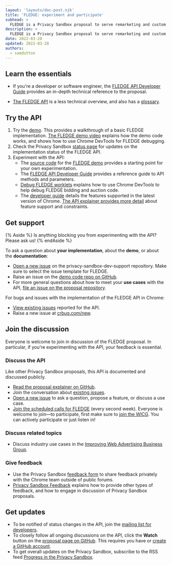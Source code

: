 ```yaml
---
layout: 'layouts/doc-post.njk'
title: 'FLEDGE: experiment and participate'
subhead: >
  FLEDGE is a Privacy Sandbox proposal to serve remarketing and custom audience use cases, designed so it cannot be used by third parties to track user browsing behavior across sites.
description: >
  FLEDGE is a Privacy Sandbox proposal to serve remarketing and custom audience use cases, designed so it cannot be used by third parties to track user browsing behavior across sites. The API enables on-device auctions by the browser, to choose relevant ads from websites the user has previously visited.
date: 2022-03-28
updated: 2022-03-28
authors:
  - samdutton
---
```


## Learn the essentials

* If you're a developer or software engineer, the [FLEDGE API Developer Guide](/blog/fledge-api)
provides an in-depth technical reference to the proposal.

* [The FLEDGE API](/docs/privacy-sandbox/fledge) is a less technical overview, and also has a
[glossary](/docs/privacy-sandbox/fledge#glossary).


## Try the API

1. Try the [demo](https://fledge-demo.glitch.me). This provides a walkthrough of a basic FLEDGE
implementation. [The FLEDGE demo video](https://www.youtube.com/watch?v=znDD0gkdJyM&list=PLNYkxOF6rcICntazGfSVKSj5EwuR9w5Nv)
explains how the demo code works, and shows how to use Chrome DevTools for FLEDGE debugging.
2. Check the Privacy Sandbox [status page](/docs/privacy-sandbox/status/#fledge) for updates on the
implementation status of the FLEDGE API.
3. Experiment with the API:
   * The [source code](https://github.com/JackJey/fledge-demo) for the [FLEDGE demo](https://fledge-demo.glitch.me)
   provides a starting point for your own experimentation.
   * The [FLEDGE API Developer Guide](/blog/fledge-api) provides a reference guide to API methods
   and parameters.
   * [Debug FLEDGE worklets](https://developer.chrome.com/blog/fledge-api/#debug-fledge-worklets)
   explains how to use Chrome DevTools to help debug FLEDGE bidding and auction code.
   * The [developer guide](https://developer.chrome.com/blog/fledge-api/#what-features-are-supported-behind-these-feature-flags-in-the-latest-version-of-chrome)
   details the features supported in the latest version of Chrome. [The API explainer provides more detail](https://github.com/WICG/turtledove/blob/main/FLEDGE.md#summary)
   about feature support and constraints.


## Get support

{% Aside %}
Is anything blocking you from experimenting with the API? Please ask us!
{% endAside %}

To ask a question about **your implementation**, about the **demo**, or about the **documentation**:
* [Open a new issue](https://github.com/GoogleChromeLabs/privacy-sandbox-dev-support/issues/new/choose)
on the privacy-sandbox-dev-support repository. Make sure to select the issue template for FLEDGE.
* Raise an issue on the [demo code repo on GitHub](https://github.com/JackJey/fledge-demo).
* For more general questions about how to meet your **use cases** with the API,
[file an issue on the proposal repository](https://github.com/WICG/turtledove/issues/new).

For bugs and issues with the implementation of the FLEDGE API in Chrome:
* [View existing issues](https://bugs.chromium.org/p/chromium/issues/list?q=component:Blink%3EInterestGroups)
reported for the API.
* Raise a new issue at [crbug.com/new](https://crbug.com/new).


## Join the discussion

Everyone is welcome to join in discussion of the FLEDGE proposal. In particular, if you're
experimenting with the API, your feedback is essential.

### Discuss the API

Like other Privacy Sandbox proposals, this API is documented and discussed publicly.

- [Read the proposal explainer on GitHub](https://github.com/WICG/turtledove/blob/main/FLEDGE.md).
- Join the conversation about [existing issues](https://github.com/WICG/turtledove/issues).
- [Open a new issue](https://github.com/WICG/turtledove/issues/new) to ask a question, propose a
feature, or discuss a use case.
- [Join the scheduled calls for FLEDGE](https://github.com/WICG/turtledove/issues/88) (every
  second week). Everyone is welcome to join&mdash;to participate, first make sure to [join the
  WICG](https://www.w3.org/community/wicg/). You can actively participate or just listen in!

### Discuss related topics

- Discuss industry use cases in the [Improving Web Advertising Business Group](https://www.w3.org/community/web-adv/participants).

### Give feedback

* Use the Privacy Sandbox [feedback form](/docs/privacy-sandbox/feedback/#feedback-form)
to share feedback privately with the Chrome team outside of public forums.
* [Privacy Sandbox Feedback](/docs/privacy-sandbox/feedback/#fledge-api) explains how to provide
other types of feedback, and how to engage in discussion of Privacy Sandbox proposals.


## Get updates

- To be notified of status changes in the API, join the [mailing list for
  developers](https://groups.google.com/u/3/a/chromium.org/g/fledge-api-announce).
- To closely follow all ongoing discussions on the API, click the **Watch** button on the [proposal page on
  GitHub](https://github.com/WICG/turtledove/blob/main/FLEDGE.md). This requires you have or [create a GitHub
  account](https://docs.github.com/en/get-started/signing-up-for-github/signing-up-for-a-new-github-account).
- To get overall updates on the Privacy Sandbox, subscribe to the RSS feed [Progress in the Privacy
  Sandbox](/tags/progress-in-the-privacy-sandbox/).
